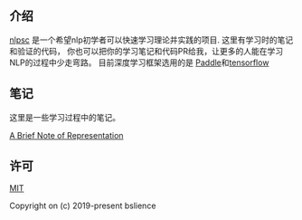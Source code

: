 ## 介绍
[nlpsc](https://github.com/BSlience/nlpsc) 是一个希望nlp初学者可以快速学习理论并实践的项目. 这里有学习时的笔记和验证的代码，
你也可以把你的学习笔记和代码PR给我，让更多的人能在学习NLP的过程中少走弯路。
目前深度学习框架选用的是 [Paddle](https://github.com/PaddlePaddle/Paddle)和[tensorflow](https://github.com/tensorflow/tensorflow)

## 笔记
这里是一些学习过程中的笔记。

[A Brief Note of Representation](notes/A%20Brief%20Note%20of%20Representation.md)

## 许可
[MIT](LICENSE.md)

Copyright on (c) 2019-present bslience